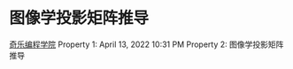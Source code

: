 # 图像学投影矩阵推导
[奇乐编程学院](笔记本/已归档/BILI/奇乐编程学院.md)
Property 1: April 13, 2022 10:31 PM
Property 2: 图像学投影矩阵推导